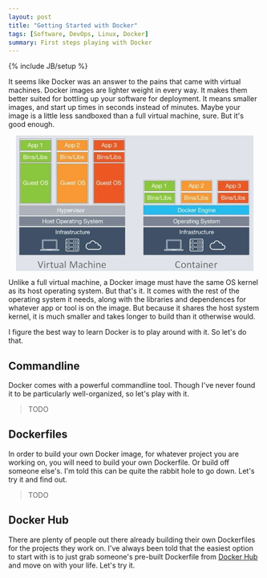```yaml
---
layout: post
title: "Getting Started with Docker"
tags: [Software, DevOps, Linux, Docker]
summary: First steps playing with Docker
---
```

{% include JB/setup %}

It seems like Docker was an answer to the pains that came with virtual machines. Docker images are lighter weight in every way. It makes them better suited for bottling up your software for deployment. It means smaller images, and start up times in seconds instead of minutes. Maybe your image is a little less sandboxed than a full virtual machine, sure. But it's good enough.

<img alt="Docker vs VMs" src="/assets/images/software/docker_vs_vm.jpg" style="display: block;margin: 0 auto;"/>

Unlike a full virtual machine, a Docker image must have the same OS kernel as its host operating system. But that's it. It comes with the rest of the operating system it needs, along with the libraries and dependences for whatever app or tool is on the image. But because it shares the host system kernel, it is much smaller and takes longer to build than it otherwise would.

I figure the best way to learn Docker is to play around with it. So let's do that.


## Commandline

Docker comes with a powerful commandline tool. Though I've never found it to be particularly well-organized, so let's play with it.

> TODO


## Dockerfiles

In order to build your own Docker image, for whatever project you are working on, you will need to build your own Dockerfile. Or build off someone else's. I'm told this can be quite the rabbit hole to go down. Let's try it and find out.

> TODO


## Docker Hub

There are plenty of people out there already building their own Dockerfiles for the projects they work on. I've always been told that the easiest option to start with is to just grab someone's pre-built Dockerfile from [Docker Hub](https://hub.docker.com/) and move on with your life. Let's try it.
